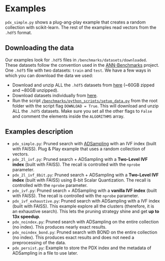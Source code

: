 # Examples
`pdx_simple.py` shows a plug-ang-play example that creates a random collection with scikit-learn. The rest of the examples read vectors from the `.hdf5` format.

## Downloading the data
Our examples look for `.hdf5` files in `/benchmarks/datasets/downloaded`. These datasets follow the convention used in the [ANN-Benchmarks](https://github.com/erikbern/ann-benchmarks/) project. One `.hdf5` file with two datasets: `train` and `test`. We have a few ways in which you can download the data we used:
- Download and unzip ALL the `.hdf5` datasets from [here](https://drive.google.com/file/d/1ei6DV0goMyInp_wFcrbJG3KV40mAPfAa/view?usp=sharing) (~60GB zipped and ~80GB unzipped).
- Download datasets individually from [here](https://drive.google.com/drive/folders/1f76UCrU52N2wToGMFg9ir1MY8ZocrN34?usp=sharing). 
- Run the script [`/benchmarks/python_scripts/setup_data.py`](/benchmarks/python_scripts/setup_data.py) from the root folder with the script flag `DOWNLOAD = True`. This will download and unzip ALL the `.hdf5` datasets. Make sure you set all the other flags to `False` and comment the elements inside the `ALGORITHMS` array.


## Examples description

- `pdx_simple.py`: Pruned search with [ADSampling](https://github.com/gaoj0017/ADSampling/) with an IVF index (built with FAISS). Plug & Play example that uses a random collection of vectors.
- `pdx_2l_ivf.py`: Pruned search + ADSampling with a **Two-Level IVF index** (built with FAISS). The recall is controlled with the `nprobe` parameter.
- `pdx_2l_ivf_8bit.py`: Pruned search + ADSampling with a **Two-Level IVF index** (built with FAISS) using 8-bit Scalar Quantization. The recall is controlled with the `nprobe` parameter.
- `pdx_ivf.py`: Pruned search + ADSampling with a **vanilla IVF index** (built with FAISS). The recall is controlled with the `nprobe` parameter.
- `pdx_ivf_exhaustive.py`: Pruned search with ADSampling with a IVF index (built with FAISS). This example explore all the clusters (therefore, it is an exhaustive search). This lets the pruning strategy shine and get **up to 13x speedup**.
- `pdx_noindex.py`: Pruned search with ADSampling on the entire collection (no index). This produces nearly exact results. 
- `pdx_noindex_bond.py`: Pruned search with BOND on the entire collection (no index). This produces exact results and does not need a preprocessing of the data.
- `pdx_persist.py`: Example to store the PDX index and the metadata of ADSampling in a file to use later.
